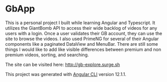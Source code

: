 # GbApp

This is a personal project I built while learning Angular and Typescript. It utilizes the GiantBomb API to access their wide backlog of videos for any users with a login. Once a user validates their GB account, they can use the site to browse the videos. I also used PrimeNG for several of their Angular components like a paginated DataView and MenuBar. There are still some things I would like to add like visible differences between premium and non premium videos, sorting, and searching.

The site can be visited here:
http://gb-explore.surge.sh

This project was generated with [Angular CLI](https://github.com/angular/angular-cli) version 12.1.1.
